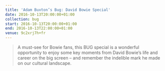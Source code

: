 ```yaml
---
title: 'Adam Buxton’s Bug: David Bowie Special'
date: 2016-10-13T20:00:00+01:00
collection: bug
start: 2016-10-13T20:00:00+01:00
end: 2016-10-13T22:00:00+01:00
venue: 9c2xrj7h+fr
---
```

> A must-see for Bowie fans, this BUG special is a wonderful opportunity to enjoy some key moments from David Bowie’s life and career on the big screen – and remember the indelible mark he made on our cultural landscape.
